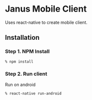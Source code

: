 # Janus Mobile Client

Uses react-native to create mobile client.

## Installation

### Step 1. NPM Install

```sh
% npm install
```

### Step 2. Run client

Run on android 
```sh
% react-native run-android
```
